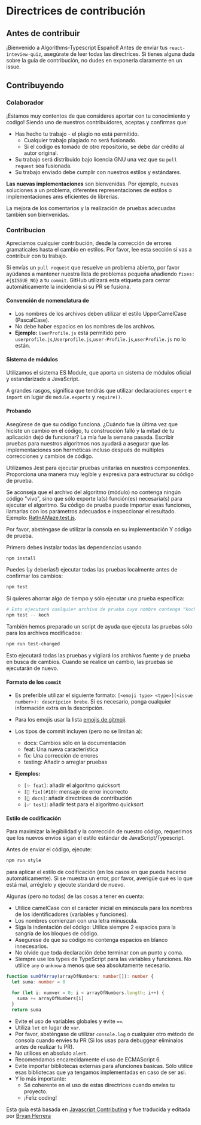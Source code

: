 # Directrices de contribución
## Antes de contribuir
¡Bienvenido a Algorithms-Typescript Español! Antes de enviar tus `react-inteview-quiz`, asegúrate de leer todas las directrices. Si tienes alguna duda sobre la guía de contribución, no dudes en exponerla claramente en un issue.

## Contribuyendo
### Colaborador

¡Estamos muy contentos de que consideres aportar con tu conocimiento y codigo! Siendo uno de nuestros contribuidores, aceptas y confirmas que:
- Has hecho tu trabajo - el plagio no está permitido.
    - Cualquier trabajo plagiado no será fusionado.
    - Si el codigo es tomado de otro repositorio, se debe dar crédito al autor original.
- Su trabajo será distribuido bajo licencia GNU una vez que su `pull request` sea fusionada.
- Su trabajo enviado debe cumplir con nuestros estilos y estándares.

**Las nuevas implementaciones** son bienvenidas. Por ejemplo, nuevas soluciones a un problema, diferentes representaciones de estilos o implementaciones ams eficientes de librerias.

La mejora de los comentarios y la realización de pruebas adecuadas también son bienvenidas.

### Contribucion
Apreciamos cualquier contribución, desde la corrección de errores gramaticales hasta el cambio en estilos. Por favor, lee esta sección si vas a contribuir con tu trabajo.


Si envías un `pull request` que resuelve un problema abierto, por favor ayúdanos a mantener nuestra lista de problemas pequeña añadiendo `fixes: #{$ISSUE_NO}` a tu `commit`. GitHub utilizará esta etiqueta para cerrar automáticamente la incidencia si su PR se fusiona.

#### Convención de nomenclatura de 

- Los nombres de los archivos deben utilizar el estilo UpperCamelCase (PascalCase).
- No debe haber espacios en los nombres de los archivos.
- **Ejemplo:** `UserProfile.js` está permitido pero `userprofile.js`,`Userprofile.js`,`user-Profile.js`,`userProfile.js` no lo están.

#### Sistema de módulos
Utilizamos el sistema ES Module, que aporta un sistema de módulos oficial y estandarizado a JavaScript.

A grandes rasgos, significa que tendrás que utilizar declaraciones `export` e `import` en lugar de `module.exports` y `require()`.

#### Probando
Asegúrese de que su código funciona. ¿Cuándo fue la última vez que hiciste un cambio en el código, tu construcción falló y la mitad de tu aplicación dejó de funcionar? La mía fue la semana pasada. Escribir pruebas para nuestros algoritmos nos ayudará a asegurar que las implementaciones son herméticas incluso después de múltiples correcciones y cambios de código.

Utilizamos Jest para ejecutar pruebas unitarias en nuestros componentes. Proporciona una manera muy legible y expresiva para estructurar su código de prueba.

Se aconseja que el archivo del algoritmo (módulo) no contenga ningún código "vivo", sino que sólo exporte la(s) función(es) necesaria(s) para ejecutar el algoritmo. Su código de prueba puede importar esas funciones, llamarlas con los parámetros adecuados e inspeccionar el resultado. Ejemplo: [RatInAMaze.test.js](https://github.com/TheAlgorithms/JavaScript/blob/master/Backtracking/tests/RatInAMaze.test.js).

Por favor, absténgase de utilizar la consola en su implementación Y código de prueba.

Primero debes instalar todas las dependencias usando

```bash
npm install
```
Puedes (¡y deberías!) ejecutar todas las pruebas localmente antes de confirmar los cambios:
```bash
npm test
```
Si quieres ahorrar algo de tiempo y sólo ejecutar una prueba específica:
```bash
# Esto ejecutará cualquier archivo de prueba cuyo nombre contenga "koch" (no es necesario especificar la ruta de la carpeta)
npm test -- koch
```
También hemos preparado un script de ayuda que ejecuta las pruebas sólo para los archivos modificados:
```bash
npm run test-changed
```
Esto ejecutará todas las pruebas y vigilará los archivos fuente y de prueba en busca de cambios. Cuando se realice un cambio, las pruebas se ejecutarán de nuevo.
#### Formato de los `commit`
- Es preferible utilizar el siguiente formato: `[<emoji type> <type>](<issue number>): descripcion brebe`. Si es necesario, ponga cualquier información extra en la descripción.
- Para los emojis usar la lista [emojis de gitmoji](https://gitmoji.dev).

- Los tipos de commit incluyen (pero no se limitan a):
    - docs: Cambios sólo en la documentación
    - feat: Una nueva característica
    - fix: Una corrección de errores
    - testing: Añadir o arreglar pruebas
- **Ejemplos:**
    - `[✨ feat]`: añadir el algoritmo quicksort
    - `[🐛 fix](#10)`: mensaje de error incorrecto
    - `[📝 docs]`: añadir directrices de contribución
    - `[✅ test]`: añadir test para el algoritmo quicksort

#### Estilo de codificación
Para maximizar la legibilidad y la corrección de nuestro código, requerimos que los nuevos envíos sigan el estilo estándar de JavaScript/Typescript.

Antes de enviar el código, ejecute:
```bash
npm run style
```
para aplicar el estilo de codificación (en los casos en que pueda hacerse automáticamente). Si se muestra un error, por favor, averigüe qué es lo que está mal, arréglelo y ejecute standard de nuevo.

Algunas (pero no todas) de las cosas a tener en cuenta:

- Utilice camelCase con el carácter inicial en minúscula para los nombres de los identificadores (variables y funciones).
- Los nombres comienzan con una letra minuscula.
- Siga la indentación del código: Utilice siempre 2 espacios para la sangría de los bloques de código.
- Asegurese de que su código no contenga espacios en blanco innecesarios.
- No olvide que toda declaración debe terminar con un punto y coma.
- Siempre use los types de TypeScript para las variables y funciones. No utilice `any` o `unknow` a menos que sea absolutamente necesario.
```typescript
function sumOfArray(arrayOfNumbers: number[]): number {
  let suma: number = 0

  for (let i: numver = 0; i < arrayOfNumbers.length; i++) {
    suma += arrayOfNumbers[i]
  }
  return suma
```
- Evite el uso de variables globales y evite `==`.
- Utiliza `let` en lugar de `var`.
- Por favor, absténgase de utilizar `console.log` o cualquier otro método de consola cuando envies tu PR (Si los usas para debuggear eliminalos antes de realizar tu PR).
- No utilices en absoluto `alert`.
- Recomendamos encarecidamente el uso de ECMAScript 6.
- Evite importar bibliotecas externas para afunciones basicas. Sólo utilice esas bibliotecas que ya tengamos implementadas en caso de ser asi.
- Y lo más importante:
    - Sé coherente en el uso de estas directrices cuando envíes tu proyecto.
    - ¡Feliz coding!

Esta guía está basada en [Javascript Contributing](https://github.com/TheAlgorithms/JavaScript/blob/master/CONTRIBUTING.md) y fue traducida y editada por [Bryan Herrera](https://github.com/Bryan-Herrera-DEV)
